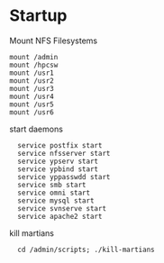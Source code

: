 # Startup

Mount NFS Filesystems
```
mount /admin
mount /hpcsw
mount /usr1
mount /usr2
mount /usr3
mount /usr4
mount /usr5
mount /usr6
```
start daemons
```
  service postfix start
  service nfsserver start
  service ypserv start
  service ypbind start
  service yppasswdd start
  service smb start
  service omni start
  service mysql start
  service svnserve start
  service apache2 start
```  
kill martians
```
  cd /admin/scripts; ./kill-martians
```  
